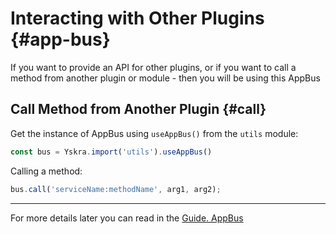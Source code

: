 # Interacting with Other Plugins {#app-bus}

If you want to provide an API for other plugins, or if you want to call a method from another plugin or module - then you will be using this AppBus

## Call Method from Another Plugin {#call}

Get the instance of AppBus using `useAppBus()` from the `utils` module:
```js
const bus = Yskra.import('utils').useAppBus()
```

Calling a method:

```js
bus.call('serviceName:methodName', arg1, arg2);
```

___
For more details later you can read in the [Guide. AppBus](../app-bus.md)
